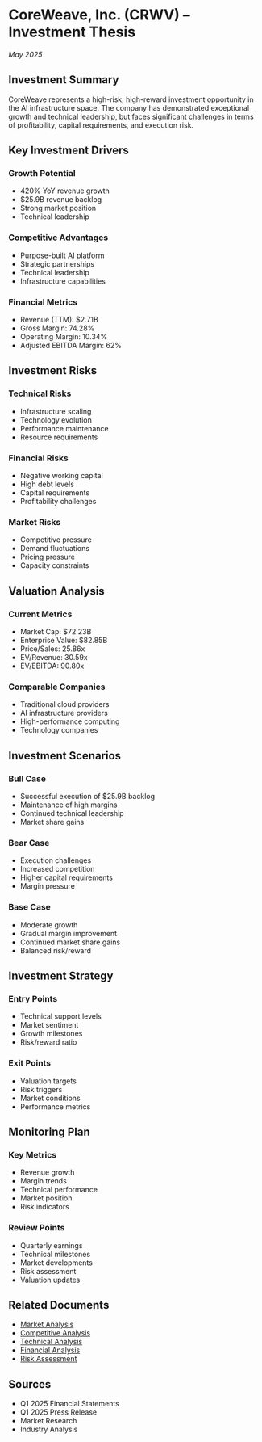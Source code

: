 # CoreWeave, Inc. (CRWV) – Investment Thesis
*May 2025*

## Investment Summary
CoreWeave represents a high-risk, high-reward investment opportunity in the AI infrastructure space. The company has demonstrated exceptional growth and technical leadership, but faces significant challenges in terms of profitability, capital requirements, and execution risk.

## Key Investment Drivers
### Growth Potential
- 420% YoY revenue growth
- $25.9B revenue backlog
- Strong market position
- Technical leadership

### Competitive Advantages
- Purpose-built AI platform
- Strategic partnerships
- Technical leadership
- Infrastructure capabilities

### Financial Metrics
- Revenue (TTM): $2.71B
- Gross Margin: 74.28%
- Operating Margin: 10.34%
- Adjusted EBITDA Margin: 62%

## Investment Risks
### Technical Risks
- Infrastructure scaling
- Technology evolution
- Performance maintenance
- Resource requirements

### Financial Risks
- Negative working capital
- High debt levels
- Capital requirements
- Profitability challenges

### Market Risks
- Competitive pressure
- Demand fluctuations
- Pricing pressure
- Capacity constraints

## Valuation Analysis
### Current Metrics
- Market Cap: $72.23B
- Enterprise Value: $82.85B
- Price/Sales: 25.86x
- EV/Revenue: 30.59x
- EV/EBITDA: 90.80x

### Comparable Companies
- Traditional cloud providers
- AI infrastructure providers
- High-performance computing
- Technology companies

## Investment Scenarios
### Bull Case
- Successful execution of $25.9B backlog
- Maintenance of high margins
- Continued technical leadership
- Market share gains

### Bear Case
- Execution challenges
- Increased competition
- Higher capital requirements
- Margin pressure

### Base Case
- Moderate growth
- Gradual margin improvement
- Continued market share gains
- Balanced risk/reward

## Investment Strategy
### Entry Points
- Technical support levels
- Market sentiment
- Growth milestones
- Risk/reward ratio

### Exit Points
- Valuation targets
- Risk triggers
- Market conditions
- Performance metrics

## Monitoring Plan
### Key Metrics
- Revenue growth
- Margin trends
- Technical performance
- Market position
- Risk indicators

### Review Points
- Quarterly earnings
- Technical milestones
- Market developments
- Risk assessment
- Valuation updates

## Related Documents
- [Market Analysis](2025_05_market_analysis.md)
- [Competitive Analysis](2025_05_competitive_analysis.md)
- [Technical Analysis](2025_05_technical_analysis.md)
- [Financial Analysis](2025_05_financial_analysis.md)
- [Risk Assessment](2025_05_risk_assessment.md)

## Sources
- Q1 2025 Financial Statements
- Q1 2025 Press Release
- Market Research
- Industry Analysis 